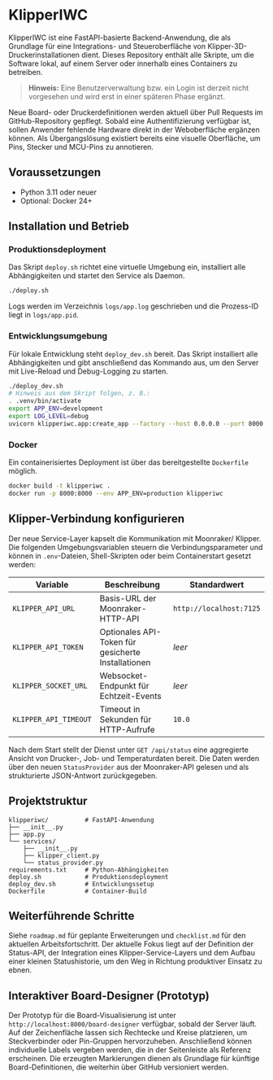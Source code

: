 # KlipperIWC

KlipperIWC ist eine FastAPI-basierte Backend-Anwendung, die als Grundlage für eine Integrations- und Steueroberfläche von Klipper-3D-Druckerinstallationen dient. Dieses Repository enthält alle Skripte, um die Software lokal, auf einem Server oder innerhalb eines Containers zu betreiben.

> **Hinweis:** Eine Benutzerverwaltung bzw. ein Login ist derzeit nicht vorgesehen und wird erst in einer späteren Phase ergänzt.

Neue Board- oder Druckerdefinitionen werden aktuell über Pull Requests im GitHub-Repository gepflegt. Sobald eine Authentifizierung verfügbar ist, sollen Anwender fehlende Hardware direkt in der Weboberfläche ergänzen können. Als Übergangslösung existiert bereits eine visuelle Oberfläche, um Pins, Stecker und MCU-Pins zu annotieren.

## Voraussetzungen

- Python 3.11 oder neuer
- Optional: Docker 24+

## Installation und Betrieb

### Produktionsdeployment

Das Skript `deploy.sh` richtet eine virtuelle Umgebung ein, installiert alle Abhängigkeiten und startet den Service als Daemon.

```bash
./deploy.sh
```

Logs werden im Verzeichnis `logs/app.log` geschrieben und die Prozess-ID liegt in `logs/app.pid`.

### Entwicklungsumgebung

Für lokale Entwicklung steht `deploy_dev.sh` bereit. Das Skript installiert alle Abhängigkeiten und gibt anschließend das Kommando aus, um den Server mit Live-Reload und Debug-Logging zu starten.

```bash
./deploy_dev.sh
# Hinweis aus dem Skript folgen, z. B.:
. .venv/bin/activate
export APP_ENV=development
export LOG_LEVEL=debug
uvicorn klipperiwc.app:create_app --factory --host 0.0.0.0 --port 8000 --reload --log-level debug
```

### Docker

Ein containerisiertes Deployment ist über das bereitgestellte `Dockerfile` möglich.

```bash
docker build -t klipperiwc .
docker run -p 8000:8000 --env APP_ENV=production klipperiwc
```

## Klipper-Verbindung konfigurieren

Der neue Service-Layer kapselt die Kommunikation mit Moonraker/ Klipper. Die folgenden Umgebungsvariablen steuern die Verbindungsparameter und können in `.env`-Dateien, Shell-Skripten oder beim Containerstart gesetzt werden:

| Variable | Beschreibung | Standardwert |
| --- | --- | --- |
| `KLIPPER_API_URL` | Basis-URL der Moonraker-HTTP-API | `http://localhost:7125` |
| `KLIPPER_API_TOKEN` | Optionales API-Token für gesicherte Installationen | _leer_ |
| `KLIPPER_SOCKET_URL` | Websocket-Endpunkt für Echtzeit-Events | _leer_ |
| `KLIPPER_API_TIMEOUT` | Timeout in Sekunden für HTTP-Aufrufe | `10.0` |

Nach dem Start stellt der Dienst unter `GET /api/status` eine aggregierte Ansicht von Drucker-, Job- und Temperaturdaten bereit. Die Daten werden über den neuen `StatusProvider` aus der Moonraker-API gelesen und als strukturierte JSON-Antwort zurückgegeben.

## Projektstruktur

```
klipperiwc/          # FastAPI-Anwendung
├── __init__.py
├── app.py
└── services/
    ├── __init__.py
    ├── klipper_client.py
    └── status_provider.py
requirements.txt     # Python-Abhängigkeiten
deploy.sh            # Produktionsdeployment
deploy_dev.sh        # Entwicklungssetup
Dockerfile           # Container-Build
```

## Weiterführende Schritte

Siehe `roadmap.md` für geplante Erweiterungen und `checklist.md` für den aktuellen Arbeitsfortschritt. Der aktuelle Fokus liegt auf der Definition der Status-API, der Integration eines Klipper-Service-Layers und dem Aufbau einer kleinen Statushistorie, um den Weg in Richtung produktiver Einsatz zu ebnen.

## Interaktiver Board-Designer (Prototyp)

Der Prototyp für die Board-Visualisierung ist unter `http://localhost:8000/board-designer` verfügbar, sobald der Server läuft. Auf der Zeichenfläche lassen sich Rechtecke und Kreise platzieren, um Steckverbinder oder Pin-Gruppen hervorzuheben. Anschließend können individuelle Labels vergeben werden, die in der Seitenleiste als Referenz erscheinen. Die erzeugten Markierungen dienen als Grundlage für künftige Board-Definitionen, die weiterhin über GitHub versioniert werden.
